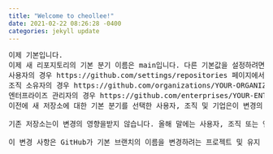 ```yaml
---
title: "Welcome to cheollee!"
date: 2021-02-22 08:26:28 -0400
categories: jekyll update
---
```

<pre>
이제 기본입니다.
이제 새 리포지토리의 기본 분기 이름은 main입니다. 다른 기본값을 설정하려면 
사용자의 경우 https://github.com/settings/repositories 페이지에서
조직 소유자의 경우 https://github.com/organizations/YOUR-ORGANIZATION/settings/repository-defaults페이지에서
엔터프라이즈 관리자의 경우 https://github.com/enterprises/YOUR-ENTERPRISE/settings/member_privileges페이지에서
이전에 새 저장소에 대한 기본 분기를 선택한 사용자, 조직 및 기업은이 변경의 영향을받지 않습니다.

기존 저장소는이 변경의 영향을받지 않습니다. 올해 말에는 사용자, 조직 또는 엔터프라이즈 계정에 대한 기존 저장소의 기본 브랜치 이름을 바꿀 수 있습니다.

이 변경 사항은 GitHub가 기본 브랜치의 이름을 변경하려는 프로젝트 및 유지 관리자를 지원하기 위해 수행하는 많은 변경 사항 중 하나입니다. 변경 사항에 대해 자세히 알아 보려면 github / renaming을 참조하십시오 .
</pre>
